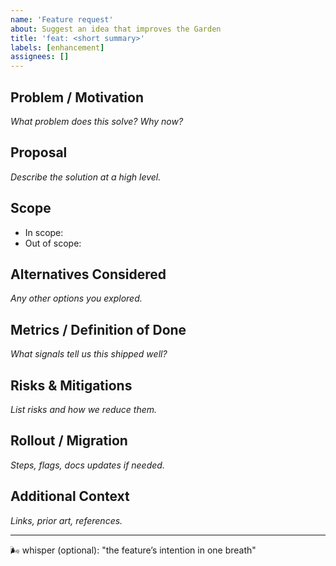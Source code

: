 ```yaml
---
name: 'Feature request'
about: Suggest an idea that improves the Garden
title: 'feat: <short summary>'
labels: [enhancement]
assignees: []
---
```


## Problem / Motivation

_What problem does this solve? Why now?_

## Proposal

_Describe the solution at a high level._

## Scope

- In scope:
- Out of scope:

## Alternatives Considered

_Any other options you explored._

## Metrics / Definition of Done

_What signals tell us this shipped well?_

## Risks & Mitigations

_List risks and how we reduce them._

## Rollout / Migration

_Steps, flags, docs updates if needed._

## Additional Context

_Links, prior art, references._

---

🌬 whisper (optional): "the feature’s intention in one breath"
